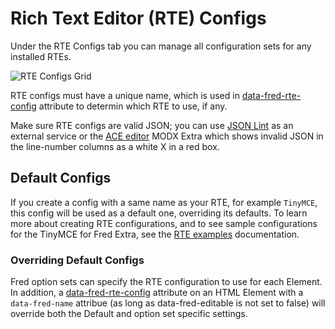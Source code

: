 # Rich Text Editor (RTE) Configs

Under the RTE Configs tab you can manage all configuration sets for any installed RTEs.

![RTE Configs Grid](rte_configs_grid.png)

RTE configs must have a unique name, which is used in [data-fred-rte-config](attributes.md#data-fred-rte-config) attribute to determin which RTE to use, if any.

Make sure RTE configs are valid JSON; you can use [JSON Lint](https://jsonlint.com/) as an external service or the [ACE editor](https://modx.com/extras/package/ace) MODX Extra which shows invalid JSON in the line-number columns as a white X in a red box.

## Default Configs

If you create a config with a same name as your RTE, for example `TinyMCE`, this config will be used as a default one, overriding its defaults. To learn more about creating RTE configurations, and to see sample configurations for the TinyMCE for Fred Extra, see the [RTE examples](rte_configs_index.md) documentation.

### Overriding Default Configs

Fred option sets can specify the RTE configuration to use for each Element. In addition, a [data-fred-rte-config](attributes.md#data-fred-rte-config) attribute on an HTML Element with a `data-fred-name` attribue (as long as data-fred-editable is not set to false) will override both the Default and option set specific settings.
